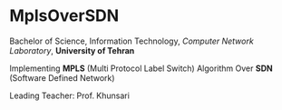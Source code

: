 # MplsOverSDN

Bachelor of Science, Information Technology, *Computer Network Laboratory*, **University of Tehran**

Implementing **MPLS** (Multi Protocol Label Switch) Algorithm Over **SDN** (Software Defined Network)

Leading Teacher: Prof. Khunsari
